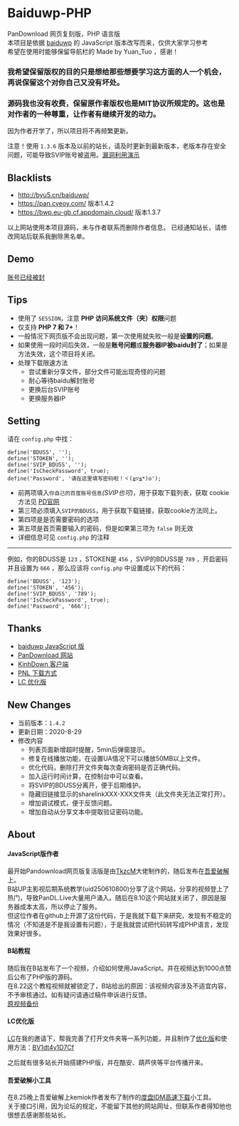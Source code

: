 # Baiduwp-PHP
PanDownload 网页复刻版，PHP 语言版<br/>
本项目是依据 [baiduwp](https://github.com/TkzcM/baiduwp "baiduwp") 的 JavaScript 版本改写而来，仅供大家学习参考<br/>
希望在使用时能够保留导航栏的 Made by Yuan_Tuo ，感谢！

### 我希望保留版权的目的只是想给那些想要学习这方面的人一个机会，再说保留这个对你自己又没有坏处。
### 源码我也没有收费，保留原作者版权也是MIT协议所规定的。这也是对作者的一种尊重，让作者有继续开发的动力。

因为作者开学了，所以项目将不再频繁更新。

注意！使用 `1.3.6` 版本及以前的站长，请及时更新到最新版本，老版本存在安全问题，可能导致SVIP账号被盗用。[漏洞利用演示](https://i.loli.net/2020/08/29/hdjEKGzTZBu6yQI.gif)

## Blacklists
- http://byu5.cn/baiduwp/
- https://pan.cveoy.com/ 版本1.4.2
- https://bwp.eu-gb.cf.appdomain.cloud/ 版本1.3.7

以上网站使用本项目源码，未与作者联系而删除作者信息。
已经通知站长，请修改网站后联系我删除黑名单。

## Demo
[账号已经被封](http://pan.yuantuo.firadio.net.web72.feieryun.cn:82/baidu/)

## Tips
- 使用了 `SESSION`，注意 **PHP 访问系统文件（夹）权限**问题
- 仅支持 **PHP 7 和 7+**！
- 一般情况下网页版不会出现问题，第一次使用就失败一般是**设置的问题**。
- 如果使用一段时间后失效，一般是**账号问题**或**服务器IP被baidu封了**；如果是方法失效，这个项目将关闭。
- 处理下载限速方法
  - 尝试重新分享文件，部分文件可能出现奇怪的问题
  - 耐心等待baidu解封账号
  - 更换后台SVIP账号
  - 更换服务器IP

## Setting
请在 `config.php` 中找：
```
define('BDUSS', '');
define('STOKEN', '');
define('SVIP_BDUSS', '');
define('IsCheckPassword', true);
define('Password', '请在这里填写密码啦！ヾ(≧▽≦*)o');
```
- 前两项填入`你自己的百度账号信息`*(SVIP也可)*，用于获取下载列表，获取 cookie 方法见 [PD官网](https://pandownload.com/faq/cookie.html)
- 第三项必须填入`SVIP的BDUSS`，用于获取下载链接，获取cookie方法同上。
- 第四项是是否需要密码的选项
- 第五项是首页需要输入的密码，但是如果第三项为 `false` 则无效
- 详细信息可见 `config.php` 的注释

---

例如，你的BDUSS是 `123` ，STOKEN是 `456` ，SVIP的BDUSS是 `789` ，开启密码并且设置为 `666` ，那么应该将 `config.php` 中设置成以下的代码：

```
define('BDUSS', '123');
define('STOKEN', '456');
define('SVIP_BDUSS', '789');
define('IsCheckPassword', true);
define('Password', '666');
```

## Thanks
- [baiduwp JavaScript 版](https://github.com/TkzcM/baiduwp "GitHub 项目")
- [PanDownload 网站](https://pandownload.com/ "PanDownload 网站")
- [KinhDown 客户端](https://t.me/kinhdown/ "KinhDown 客户端")
- [PNL 下载方式](https://www.lanzous.com/u/pnl "PNL 下载方式")
- [LC 优化版](https://github.com/lc6464 "LC")

## New Changes
- 当前版本：`1.4.2`
- 更新日期：2020-8-29
- 修改内容
  - 列表页面新增超时提醒，5min后弹窗提示。
  - 修复在线播放功能，在设置UA情况下可以播放50MB以上文件。
  - 优化代码，删除打开文件夹每次查询密码是否正确代码。
  - 加入运行时间计算，在控制台中可以查看。
  - 将SVIP的BDUSS分离开，便于后期维护。
  - 隐藏旧链接显示的sharelinkXXX-XXX文件夹（此文件夹无法正常打开）。
  - 增加调试模式，便于反馈问题。
  - 增加自动从分享文本中提取验证密码功能。

## About
#### JavaScript版作者
最开始Pandownload网页版复活版是由[TkzcM](https://github.com/TkzcM)大佬制作的，随后发布在[吾爱破解](https://www.52pojie.cn/thread-1238874-1-1.html)上。<br/>
B站UP主影视后期系统教学(uid250610800)分享了这个网站，分享的视频登上了热门，导致PanDL.Live大量用户涌入。随后在8.10这个网站就关闭了，原因是服务器成本太高，所以停止了服务。<br/>
但这位作者在github上开源了这份代码，于是我就下载下来研究，发现有不稳定的情况（不知道是不是我设置有问题），于是我就尝试把代码转写成PHP语言，发现效果好很多。

#### B站教程
随后我在B站发布了一个视频，介绍如何使用JavaScript。并在视频达到1000点赞后公布了PHP版的源码。<br/>
在8.22这个教程视频就被锁定了，B站给出的原因：该视频内容涉及不适宜内容，不予审核通过。如有疑问请通过稿件申诉进行反馈。<br/>
[原视频备份](https://v.youku.com/v_show/id_XNDc5MDExMzAyMA====.html)

#### LC优化版
[LC](https://github.com/lc6464 "LC")在我的邀请下，帮我完善了打开文件夹等一系列功能，并且制作了[优化版](https://github.com/lc6464/PanDownload-PHP-Optimized)和使用方法：[BV1dt4y1D7Cf](https://b23.tv/pfUrnp)

之后就有很多站长开始搭建PHP版，并在酷安、葫芦侠等平台传播开来。

#### 吾爱破解小工具
在8.25晚上吾爱破解上kemiok作者发布了制作的[度盘IDM高速下载](https://www.52pojie.cn/thread-1254032-1-1.html)小工具。<br/>
关于接口引用，因为论坛的规定，不能留下其他的网站网址，但联系作者得知他也很想去感谢那些站长。<br/>
